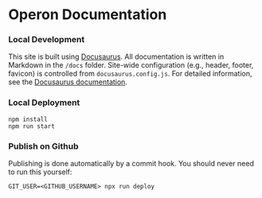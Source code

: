 # Operon Documentation

### Local Development

This site is built using [Docusaurus](https://docusaurus.io/).
All documentation is written in Markdown in the `/docs` folder.
Site-wide configuration (e.g., header, footer, favicon) is controlled from `docusaurus.config.js`.
For detailed information, see the [Docusaurus documentation](https://docusaurus.io/docs/docs-introduction).

### Local Deployment

```
npm install
npm run start
```

### Publish on Github

Publishing is done automatically by a commit hook. You should never need to run this yourself:

```
GIT_USER=<GITHUB_USERNAME> npx run deploy
```
